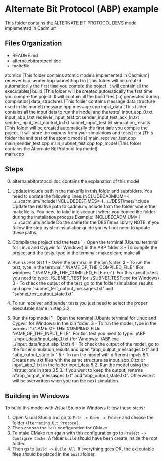 # Alternate Bit Protocol (ABP) example

This folder contains the ALTERNATE BIT PROTOCOL DEVS model implemented in Cadmium

## Files Organization

* README.md	
* alternatebitprotocol.doc
* makefile

atomics [This folder contains atomic models implemented in Cadmium]
	receiver.hpp
	sender.hpp
	subnet.hpp
bin [This folder will be created automatically the first time you compile the poject.
     It will contain all the executables]
build [This folder will be created automatically the first time you compile the poject.
       It will contain all the build files (.o) generated during compilation]
data_structures [This folder contains message data structure used in the model]
	message.hpp
	message.cpp
input_data [This folder contains all the input data to run the model and the tests]
	input_abp_0.txt
	input_abp_1.txt
	receiver_input_test.txt
	sender_input_test_ack_In.txt
	sender_input_test_control_In.txt
	subnet_input_test.txt
simulation_results [This folder will be created automatically the first time you compile the poject.
                    It will store the outputs from your simulations and tests]
test [This folder the unit test of the atomic models]
	main_receiver_test.cpp
	main_sender_test.cpp
	main_subnet_test.cpp
top_model [This folder contains the Alternate Bit Protocol top model]	
	main.cpp
	
## Steps

0. alternatebitprotocol.doc contains the explanation of this model

1. Update include path in the makefile in this folder and subfolders. You need to update the following lines:
	INCLUDECADMIUM=-I ../../cadmium/include
	INCLUDEDESTIMES=-I ../../DESTimes/include
    Update the relative path to cadmium/include from the folder where the makefile is. You need to take into account where you copied the folder during the installation process
	Example: INCLUDECADMIUM=-I ../../cadmium/include
	Do the same for the DESTimes library
    NOTE: if you follow the step by step installation guide you will not need to update these paths.

2. Compile the project and the tests
	1 - Open the terminal (Ubuntu terminal for Linux and Cygwin for Windows) in the ABP folder
	3 - To compile the project and the tests, type in the terminal:
			make clean; make all

3. Run subnet test
	1 - Open the terminal in the bin folder. 
	2 - To run the test, type in the terminal "./NAME_OF_THE_COMPILED_FILE" (For windows, "./NAME_OF_THE_COMPILED_FILE.exe"). 
	For this specific test you need to type:
			./SUBNET_TEST (or ./SUBNET_TEST.exe for Windows)
	3 - To check the output of the test, go to the folder simulation_results and open  "subnet_test_output_messages.txt" and "subnet_test_output_state.txt"

4. To run receiver and sender tests you just need to select the proper executable name in step 3.2
			
5. Run the top model
	1 - Open the terminal (Ubuntu terminal for Linux and Cygwin for Windows) in the bin folder.
	3 - To run the model, type in the terminal "./NAME_OF_THE_COMPILED_FILE NAME_OF_THE_INPUT_FILE". For this test you need to type:
		./ABP ../input_data/input_abp_1.txt (for Windows: ./ABP.exe ../input_data/input_abp_1.txt)
	4 - To check the output of the model, go to the folder simulation_results and open "abp_output_messasges.txt" and "abp_output_state.txt"
	5 - To run the model with different inputs
		5.1. Create new .txt files with the same structure as input_abp_0.txt or input_abp_1.txt in the folder input_data
		5.2. Run the model using the instructions in step 3
		5.3. If you want to keep the output, rename a"abp_output_messasges.txt" and "abp_output_state.txt". Otherwise it will be overwritten when you run the next simulation.

## Building in Windows

To build this model with Visual Stuido in Windows follow these steps:
1. Open Visual Studio and go to `File -> Open -> Folder` and choose the folder `Alternating_Bit_Protocol`.
2. Then choose the `Test` configuration for CMake.
3. To make CMake run again with this configuration go to `Project -> Configure Cache`. A folder `build` should have been create inside the root folder.
4. Then go to `Build -> Build All`. If everything goes OK, the executable files should be placed in the `build` folder.